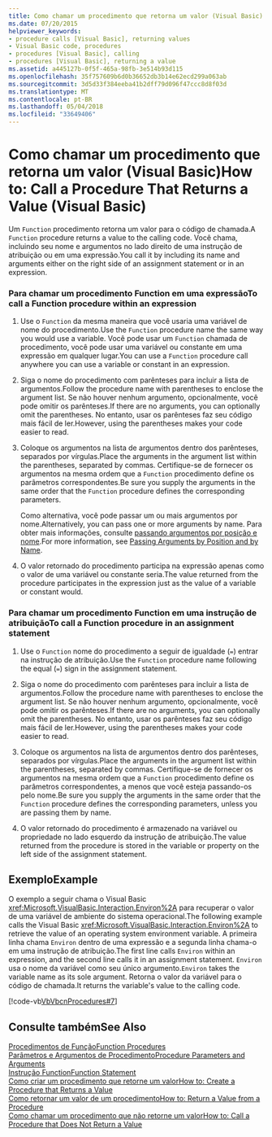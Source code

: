 ```yaml
---
title: Como chamar um procedimento que retorna um valor (Visual Basic)
ms.date: 07/20/2015
helpviewer_keywords:
- procedure calls [Visual Basic], returning values
- Visual Basic code, procedures
- procedures [Visual Basic], calling
- procedures [Visual Basic], returning a value
ms.assetid: a445127b-0f5f-465a-98fb-3e514b93d115
ms.openlocfilehash: 35f757609b6d0b36652db3b14e62ecd299a063ab
ms.sourcegitcommit: 3d5d33f384eeba41b2dff79d096f47ccc8d8f03d
ms.translationtype: MT
ms.contentlocale: pt-BR
ms.lasthandoff: 05/04/2018
ms.locfileid: "33649406"
---
```

# <a name="how-to-call-a-procedure-that-returns-a-value-visual-basic"></a><span data-ttu-id="3fe37-102">Como chamar um procedimento que retorna um valor (Visual Basic)</span><span class="sxs-lookup"><span data-stu-id="3fe37-102">How to: Call a Procedure That Returns a Value (Visual Basic)</span></span>
<span data-ttu-id="3fe37-103">Um `Function` procedimento retorna um valor para o código de chamada.</span><span class="sxs-lookup"><span data-stu-id="3fe37-103">A `Function` procedure returns a value to the calling code.</span></span> <span data-ttu-id="3fe37-104">Você chama, incluindo seu nome e argumentos no lado direito de uma instrução de atribuição ou em uma expressão.</span><span class="sxs-lookup"><span data-stu-id="3fe37-104">You call it by including its name and arguments either on the right side of an assignment statement or in an expression.</span></span>  
  
### <a name="to-call-a-function-procedure-within-an-expression"></a><span data-ttu-id="3fe37-105">Para chamar um procedimento Function em uma expressão</span><span class="sxs-lookup"><span data-stu-id="3fe37-105">To call a Function procedure within an expression</span></span>  
  
1.  <span data-ttu-id="3fe37-106">Use o `Function` da mesma maneira que você usaria uma variável de nome do procedimento.</span><span class="sxs-lookup"><span data-stu-id="3fe37-106">Use the `Function` procedure name the same way you would use a variable.</span></span> <span data-ttu-id="3fe37-107">Você pode usar um `Function` chamada de procedimento, você pode usar uma variável ou constante em uma expressão em qualquer lugar.</span><span class="sxs-lookup"><span data-stu-id="3fe37-107">You can use a `Function` procedure call anywhere you can use a variable or constant in an expression.</span></span>  
  
2.  <span data-ttu-id="3fe37-108">Siga o nome do procedimento com parênteses para incluir a lista de argumentos.</span><span class="sxs-lookup"><span data-stu-id="3fe37-108">Follow the procedure name with parentheses to enclose the argument list.</span></span> <span data-ttu-id="3fe37-109">Se não houver nenhum argumento, opcionalmente, você pode omitir os parênteses.</span><span class="sxs-lookup"><span data-stu-id="3fe37-109">If there are no arguments, you can optionally omit the parentheses.</span></span> <span data-ttu-id="3fe37-110">No entanto, usar os parênteses faz seu código mais fácil de ler.</span><span class="sxs-lookup"><span data-stu-id="3fe37-110">However, using the parentheses makes your code easier to read.</span></span>  
  
3.  <span data-ttu-id="3fe37-111">Coloque os argumentos na lista de argumentos dentro dos parênteses, separados por vírgulas.</span><span class="sxs-lookup"><span data-stu-id="3fe37-111">Place the arguments in the argument list within the parentheses, separated by commas.</span></span> <span data-ttu-id="3fe37-112">Certifique-se de fornecer os argumentos na mesma ordem que a `Function` procedimento define os parâmetros correspondentes.</span><span class="sxs-lookup"><span data-stu-id="3fe37-112">Be sure you supply the arguments in the same order that the `Function` procedure defines the corresponding parameters.</span></span>  
  
     <span data-ttu-id="3fe37-113">Como alternativa, você pode passar um ou mais argumentos por nome.</span><span class="sxs-lookup"><span data-stu-id="3fe37-113">Alternatively, you can pass one or more arguments by name.</span></span> <span data-ttu-id="3fe37-114">Para obter mais informações, consulte [passando argumentos por posição e nome](./passing-arguments-by-position-and-by-name.md).</span><span class="sxs-lookup"><span data-stu-id="3fe37-114">For more information, see [Passing Arguments by Position and by Name](./passing-arguments-by-position-and-by-name.md).</span></span>  
  
4.  <span data-ttu-id="3fe37-115">O valor retornado do procedimento participa na expressão apenas como o valor de uma variável ou constante seria.</span><span class="sxs-lookup"><span data-stu-id="3fe37-115">The value returned from the procedure participates in the expression just as the value of a variable or constant would.</span></span>  
  
### <a name="to-call-a-function-procedure-in-an-assignment-statement"></a><span data-ttu-id="3fe37-116">Para chamar um procedimento Function em uma instrução de atribuição</span><span class="sxs-lookup"><span data-stu-id="3fe37-116">To call a Function procedure in an assignment statement</span></span>  
  
1.  <span data-ttu-id="3fe37-117">Use o `Function` nome do procedimento a seguir de igualdade (`=`) entrar na instrução de atribuição.</span><span class="sxs-lookup"><span data-stu-id="3fe37-117">Use the `Function` procedure name following the equal (`=`) sign in the assignment statement.</span></span>  
  
2.  <span data-ttu-id="3fe37-118">Siga o nome do procedimento com parênteses para incluir a lista de argumentos.</span><span class="sxs-lookup"><span data-stu-id="3fe37-118">Follow the procedure name with parentheses to enclose the argument list.</span></span> <span data-ttu-id="3fe37-119">Se não houver nenhum argumento, opcionalmente, você pode omitir os parênteses.</span><span class="sxs-lookup"><span data-stu-id="3fe37-119">If there are no arguments, you can optionally omit the parentheses.</span></span> <span data-ttu-id="3fe37-120">No entanto, usar os parênteses faz seu código mais fácil de ler.</span><span class="sxs-lookup"><span data-stu-id="3fe37-120">However, using the parentheses makes your code easier to read.</span></span>  
  
3.  <span data-ttu-id="3fe37-121">Coloque os argumentos na lista de argumentos dentro dos parênteses, separados por vírgulas.</span><span class="sxs-lookup"><span data-stu-id="3fe37-121">Place the arguments in the argument list within the parentheses, separated by commas.</span></span> <span data-ttu-id="3fe37-122">Certifique-se de fornecer os argumentos na mesma ordem que a `Function` procedimento define os parâmetros correspondentes, a menos que você esteja passando-os pelo nome.</span><span class="sxs-lookup"><span data-stu-id="3fe37-122">Be sure you supply the arguments in the same order that the `Function` procedure defines the corresponding parameters, unless you are passing them by name.</span></span>  
  
4.  <span data-ttu-id="3fe37-123">O valor retornado do procedimento é armazenado na variável ou propriedade no lado esquerdo da instrução de atribuição.</span><span class="sxs-lookup"><span data-stu-id="3fe37-123">The value returned from the procedure is stored in the variable or property on the left side of the assignment statement.</span></span>  
  
## <a name="example"></a><span data-ttu-id="3fe37-124">Exemplo</span><span class="sxs-lookup"><span data-stu-id="3fe37-124">Example</span></span>  
 <span data-ttu-id="3fe37-125">O exemplo a seguir chama o Visual Basic <xref:Microsoft.VisualBasic.Interaction.Environ%2A> para recuperar o valor de uma variável de ambiente do sistema operacional.</span><span class="sxs-lookup"><span data-stu-id="3fe37-125">The following example calls the Visual Basic <xref:Microsoft.VisualBasic.Interaction.Environ%2A> to retrieve the value of an operating system environment variable.</span></span> <span data-ttu-id="3fe37-126">A primeira linha chama `Environ` dentro de uma expressão e a segunda linha chama-o em uma instrução de atribuição.</span><span class="sxs-lookup"><span data-stu-id="3fe37-126">The first line calls `Environ` within an expression, and the second line calls it in an assignment statement.</span></span> <span data-ttu-id="3fe37-127">`Environ` usa o nome da variável como seu único argumento.</span><span class="sxs-lookup"><span data-stu-id="3fe37-127">`Environ` takes the variable name as its sole argument.</span></span> <span data-ttu-id="3fe37-128">Retorna o valor da variável para o código de chamada.</span><span class="sxs-lookup"><span data-stu-id="3fe37-128">It returns the variable's value to the calling code.</span></span>  
  
 [!code-vb[VbVbcnProcedures#7](./codesnippet/VisualBasic/how-to-call-a-procedure-that-returns-a-value_1.vb)]  
  
## <a name="see-also"></a><span data-ttu-id="3fe37-129">Consulte também</span><span class="sxs-lookup"><span data-stu-id="3fe37-129">See Also</span></span>  
 [<span data-ttu-id="3fe37-130">Procedimentos de Função</span><span class="sxs-lookup"><span data-stu-id="3fe37-130">Function Procedures</span></span>](./function-procedures.md)  
 [<span data-ttu-id="3fe37-131">Parâmetros e Argumentos de Procedimento</span><span class="sxs-lookup"><span data-stu-id="3fe37-131">Procedure Parameters and Arguments</span></span>](./procedure-parameters-and-arguments.md)  
 [<span data-ttu-id="3fe37-132">Instrução Function</span><span class="sxs-lookup"><span data-stu-id="3fe37-132">Function Statement</span></span>](../../../../visual-basic/language-reference/statements/function-statement.md)  
 [<span data-ttu-id="3fe37-133">Como criar um procedimento que retorne um valor</span><span class="sxs-lookup"><span data-stu-id="3fe37-133">How to: Create a Procedure that Returns a Value</span></span>](./how-to-create-a-procedure-that-returns-a-value.md)  
 [<span data-ttu-id="3fe37-134">Como retornar um valor de um procedimento</span><span class="sxs-lookup"><span data-stu-id="3fe37-134">How to: Return a Value from a Procedure</span></span>](./how-to-return-a-value-from-a-procedure.md)  
 [<span data-ttu-id="3fe37-135">Como chamar um procedimento que não retorne um valor</span><span class="sxs-lookup"><span data-stu-id="3fe37-135">How to: Call a Procedure that Does Not Return a Value</span></span>](./how-to-call-a-procedure-that-does-not-return-a-value.md)
